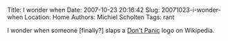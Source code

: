 Title: I wonder when
Date: 2007-10-23 20:16:42
Slug: 20071023-i-wonder-when
Location: Home
Authors: Michiel Scholten
Tags: rant

<p>I wonder when someone [finally?] slaps a <a href="http://en.wikipedia.org/wiki/Don%27t_Panic_%28Hitchhiker%27s_Guide_to_the_Galaxy%29">Don't Panic</a> logo on Wikipedia.</p>